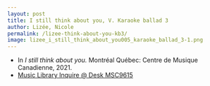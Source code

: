 ```yaml
---
layout: post
title: I still think about you, V. Karaoke ballad 3
author: Lizée, Nicole
permalink: /lizee-think-about-you-kb3/
image: lizee_i_still_think_about_you005_karaoke_ballad_3-1.png
---
```


- In *I still think about you.* Montréal Québec: Centre de Musique Canadienne, 2021.
- <a href="https://tufts.primo.exlibrisgroup.com/permalink/01TUN_INST/1kc9gia/alma991018677203903851" target="_blank">Music Library Inquire @ Desk MSC9615</a>
